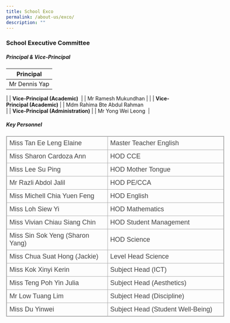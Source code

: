 ```yaml
---
title: School Exco
permalink: /about-us/exco/
description: ""
---
```

### School Executive Committee

##### Principal &amp; Vice-Principal

| Principal |
| --- |
| Mr Dennis Yap |
|
| **Vice-Principal (Academic)**&nbsp; |
| Mr Ramesh Mukundhan |
|
| **Vice-Principal (Academic)** |
| Mdm Rahima Bte Abdul Rahman  
 |
| **Vice-Principal (Administration)** |
| Mr Yong Wei Leong&nbsp; |

##### Key Personnel
<table class="ive_eobj_center iveo_table ives_tab_simple3" style="margin: auto; outline: 0px; padding: 0px; border-collapse: collapse; clear: both; border: 1px solid rgb(170, 170, 170); color: rgb(69, 69, 69); font-family: &quot;Open Sans&quot;, sans-serif; font-size: 16px; font-style: normal; font-variant-ligatures: normal; font-variant-caps: normal; font-weight: 400; letter-spacing: normal; orphans: 2; text-align: left; text-transform: none; white-space: normal; widows: 2; word-spacing: 0px; -webkit-text-stroke-width: 0px; text-decoration-thickness: initial; text-decoration-style: initial; text-decoration-color: initial; width: 596px; height: 492px;"><tbody style="margin: 0px; outline: 0px; padding: 0px;"><tr style="margin: 0px; outline: 0px; padding: 0px;"><td style="margin: 0px; outline: 0px; padding: 7px; text-align: left; border: 1px solid rgb(170, 170, 170); width: 276px;"><font face="trebuchet ms, sans-serif" size="4" style="margin: 0px; outline: 0px; padding: 0px;">Miss Tan Ee Leng Elaine</font></td><td style="margin: 0px; outline: 0px; padding: 7px; text-align: left; border: 1px solid rgb(170, 170, 170); width: 319px;"><font face="trebuchet ms, sans-serif" size="4" style="margin: 0px; outline: 0px; padding: 0px;">Master Teacher English</font></td></tr><tr style="margin: 0px; outline: 0px; padding: 0px;"><td style="margin: 0px; outline: 0px; padding: 7px; text-align: left; border: 1px solid rgb(170, 170, 170);"><font face="trebuchet ms, sans-serif" size="4" style="margin: 0px; outline: 0px; padding: 0px;">Miss Sharon Cardoza Ann</font></td><td style="margin: 0px; outline: 0px; padding: 7px; text-align: left; border: 1px solid rgb(170, 170, 170);"><font face="trebuchet ms, sans-serif" size="4" style="margin: 0px; outline: 0px; padding: 0px;">HOD CCE&nbsp;</font></td></tr><tr style="margin: 0px; outline: 0px; padding: 0px;"><td style="margin: 0px; outline: 0px; padding: 7px; text-align: left; border: 1px solid rgb(170, 170, 170);"><font face="trebuchet ms, sans-serif" size="4" style="margin: 0px; outline: 0px; padding: 0px;">Miss Lee Su Ping</font></td><td style="margin: 0px; outline: 0px; padding: 7px; text-align: left; border: 1px solid rgb(170, 170, 170); width: 60px;"><font face="trebuchet ms, sans-serif" size="4" style="margin: 0px; outline: 0px; padding: 0px;">HOD Mother Tongue</font></td></tr><tr style="margin: 0px; outline: 0px; padding: 0px;"><td style="margin: 0px; outline: 0px; padding: 7px; text-align: left; border: 1px solid rgb(170, 170, 170);"><font face="trebuchet ms, sans-serif" size="4" style="margin: 0px; outline: 0px; padding: 0px;">Mr Razli Abdol Jalil</font></td><td style="margin: 0px; outline: 0px; padding: 7px; text-align: left; border: 1px solid rgb(170, 170, 170); width: 60px;"><font face="trebuchet ms, sans-serif" size="4" style="margin: 0px; outline: 0px; padding: 0px;">HOD PE/CCA</font></td></tr><tr style="margin: 0px; outline: 0px; padding: 0px;"><td style="margin: 0px; outline: 0px; padding: 7px; text-align: left; border: 1px solid rgb(170, 170, 170);"><font face="trebuchet ms, sans-serif" size="4" style="margin: 0px; outline: 0px; padding: 0px;">Miss Michell Chia Yuen Feng</font></td><td style="margin: 0px; outline: 0px; padding: 7px; text-align: left; border: 1px solid rgb(170, 170, 170); width: 60px;"><font face="trebuchet ms, sans-serif" size="4" style="margin: 0px; outline: 0px; padding: 0px;">HOD English&nbsp;</font></td></tr><tr style="margin: 0px; outline: 0px; padding: 0px;"><td style="margin: 0px; outline: 0px; padding: 7px; text-align: left; border: 1px solid rgb(170, 170, 170);"><font face="trebuchet ms, sans-serif" size="4" style="margin: 0px; outline: 0px; padding: 0px; font-weight: normal;">Miss Loh Siew Yi</font></td><td style="margin: 0px; outline: 0px; padding: 7px; text-align: left; border: 1px solid rgb(170, 170, 170); width: 60px;"><font face="trebuchet ms, sans-serif" size="4" style="margin: 0px; outline: 0px; padding: 0px;">HOD Mathematics</font></td></tr><tr style="margin: 0px; outline: 0px; padding: 0px;"><td style="margin: 0px; outline: 0px; padding: 7px; text-align: left; border: 1px solid rgb(170, 170, 170);"><font face="trebuchet ms, sans-serif" size="4" style="margin: 0px; outline: 0px; padding: 0px;">Miss Vivian Chiau Siang Chin</font></td><td style="margin: 0px; outline: 0px; padding: 7px; text-align: left; border: 1px solid rgb(170, 170, 170); width: 60px;"><font face="trebuchet ms, sans-serif" size="4" style="margin: 0px; outline: 0px; padding: 0px;">HOD Student Management</font></td></tr><tr style="margin: 0px; outline: 0px; padding: 0px;"><td style="margin: 0px; outline: 0px; padding: 7px; text-align: left; border: 1px solid rgb(170, 170, 170);"><span style="margin: 0px; outline: 0px; padding: 0px; color: rgb(69, 69, 69); font-weight: 400;"><font face="trebuchet ms, sans-serif" size="4" style="margin: 0px; outline: 0px; padding: 0px;">Miss Sin Sok Yeng (Sharon Yang)</font></span></td><td style="margin: 0px; outline: 0px; padding: 7px; text-align: left; border: 1px solid rgb(170, 170, 170); width: 60px;"><font face="trebuchet ms, sans-serif" size="4" style="margin: 0px; outline: 0px; padding: 0px;">HOD Science</font></td>
</tr><tr style="margin: 0px; outline: 0px; padding: 0px;"><td style="margin: 0px; outline: 0px; padding: 7px; text-align: left; border: 1px solid rgb(170, 170, 170);"><span style="margin: 0px; outline: 0px; padding: 0px; color: rgb(69, 69, 69); font-weight: 400;"><font face="trebuchet ms, sans-serif" size="4" style="margin: 0px; outline: 0px; padding: 0px;">Miss Chua Suat Hong (Jackie)</font></span></td><td style="margin: 0px; outline: 0px; padding: 7px; text-align: left; border: 1px solid rgb(170, 170, 170); width: 60px;"><font face="trebuchet ms, sans-serif" size="4" style="margin: 0px; outline: 0px; padding: 0px;">Level Head Science</font></td></tr><tr style="margin: 0px; outline: 0px; padding: 0px;"><td style="margin: 0px; outline: 0px; padding: 7px; text-align: left; border: 1px solid rgb(170, 170, 170);"><font face="trebuchet ms, sans-serif" size="4" style="margin: 0px; outline: 0px; padding: 0px;">Miss Kok Xinyi Kerin</font></td><td style="margin: 0px; outline: 0px; padding: 7px; text-align: left; border: 1px solid rgb(170, 170, 170); width: 60px;"><font face="trebuchet ms, sans-serif" size="4" style="margin: 0px; outline: 0px; padding: 0px;">Subject Head (ICT)</font></td></tr><tr style="margin: 0px; outline: 0px; padding: 0px;"><td style="margin: 0px; outline: 0px; padding: 7px; text-align: left; border: 1px solid rgb(170, 170, 170);"><font face="trebuchet ms, sans-serif" size="4" style="margin: 0px; outline: 0px; padding: 0px;">Miss Teng Poh Yin Julia&nbsp;</font></td><td style="margin: 0px; outline: 0px; padding: 7px; text-align: left; border: 1px solid rgb(170, 170, 170);"><font face="trebuchet ms, sans-serif" size="4" style="margin: 0px; outline: 0px; padding: 0px;">Subject Head (Aesthetics)&nbsp;</font></td></tr><tr style="margin: 0px; outline: 0px; padding: 0px;"><td style="margin: 0px; outline: 0px; padding: 7px; text-align: left; border: 1px solid rgb(170, 170, 170);"><font face="trebuchet ms, sans-serif" size="4" style="margin: 0px; outline: 0px; padding: 0px;">Mr Low Tuang Lim&nbsp;</font></td><td style="margin: 0px; outline: 0px; padding: 7px; text-align: left; border: 1px solid rgb(170, 170, 170);"><font face="trebuchet ms, sans-serif" size="4" style="margin: 0px; outline: 0px; padding: 0px;">Subject Head (Discipline)&nbsp;</font></td></tr><tr style="margin: 0px; outline: 0px; padding: 0px;"><td style="margin: 0px; outline: 0px; padding: 7px; text-align: left; border: 1px solid rgb(170, 170, 170);"><font face="trebuchet ms, sans-serif" size="4" style="margin: 0px; outline: 0px; padding: 0px;">Miss Du Yinwei</font></td><td style="margin: 0px; outline: 0px; padding: 7px; text-align: left; border: 1px solid rgb(170, 170, 170);"><font face="trebuchet ms, sans-serif" size="4" style="margin: 0px; outline: 0px; padding: 0px;">Subject Head (Student Well-Being)</font></td></tr><tr style="margin: 0px; outline: 0px; padding: 0px;"><td style="margin: 0px; outline: 0px; padding: 7px; text-align: left; border: 1px solid rgb(170, 170, 170);"><font face="trebuchet ms, sans-serif" size="4" style="margin: 0px; outline: 0px; padding: 0px;">Mrs The Yu Leen</font></td><td style="margin: 0px; outline: 0px; padding: 7px; text-align: left; border: 1px solid rgb(170, 170, 170);"><font face="trebuchet ms, sans-serif" size="4" style="margin: 0px; outline: 0px; padding: 0px;">Year Head (Primary 5 &amp; 6)</font></td></tr><tr style="margin: 0px; outline: 0px; padding: 0px;"><td style="margin: 0px; outline: 0px; padding: 7px; text-align: left; border: 1px solid rgb(170, 170, 170);"><font face="trebuchet ms, sans-serif" size="4" style="margin: 0px; outline: 0px; padding: 0px;">Miss Nur Faiqah Hamzah&nbsp;</font></td><td style="margin: 0px; outline: 0px; padding: 7px; text-align: left; border: 1px solid rgb(170, 170, 170);"><font face="trebuchet ms, sans-serif" size="4" style="margin: 0px; outline: 0px; padding: 0px;"><span style="margin: 0px; outline: 0px; padding: 0px; background-color: rgb(250, 250, 250);">Year Head (Primary 3 &amp; 4)</span>&nbsp;</font></td></tr><tr style="margin: 0px; outline: 0px; padding: 0px;"><td style="margin: 0px; outline: 0px; padding: 7px; text-align: left; border: 1px solid rgb(170, 170, 170);"><font face="trebuchet ms, sans-serif" size="4" style="margin: 0px; outline: 0px; padding: 0px;">Mdm Nurilhuda Ahmad&nbsp;</font></td><td style="margin: 0px; outline: 0px; padding: 7px; text-align: left; border: 1px solid rgb(170, 170, 170);"><font face="trebuchet ms, sans-serif" size="4" style="margin: 0px; outline: 0px; padding: 0px;"><span style="margin: 0px; outline: 0px; padding: 0px; background-color: rgb(250, 250, 250);">Assistant Year Head (Primary 1 &amp; 2)</span>&nbsp;</font></td></tr><tr style="margin: 0px; outline: 0px; padding: 0px;"><td style="margin: 0px; outline: 0px; padding: 7px; text-align: left; border: 1px solid rgb(170, 170, 170);"><font face="trebuchet ms, sans-serif" size="4" style="margin: 0px; outline: 0px; padding: 0px;">Mdm See Pek Hwa Joanne&nbsp;</font></td><td style="margin: 0px; outline: 0px; padding: 7px; text-align: left; border: 1px solid rgb(170, 170, 170);"><font face="trebuchet ms, sans-serif" size="4" style="margin: 0px; outline: 0px; padding: 0px;"><span style="margin: 0px; outline: 0px; padding: 0px; background-color: rgb(250, 250, 250);">Assistant Year Head (Primary 5 &amp; 6)</span>&nbsp;</font></td></tr><tr style="margin: 0px; outline: 0px; padding: 0px;"><td style="margin: 0px; outline: 0px; padding: 7px; text-align: left; border: 1px solid rgb(170, 170, 170);"><font face="trebuchet ms, sans-serif" size="4" style="margin: 0px; outline: 0px; padding: 0px;">Miss Lee Sze Ru</font></td><td style="margin: 0px; outline: 0px; padding: 7px; text-align: left; border: 1px solid rgb(170, 170, 170);"><font face="trebuchet ms, sans-serif" size="4" style="margin: 0px; outline: 0px; padding: 0px;"><span style="margin: 0px; outline: 0px; padding: 0px; background-color: rgb(250, 250, 250);">School Staff Developer</span>&nbsp;</font></td></tr></tbody></table>